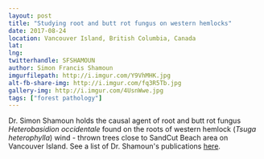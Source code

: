 ```yaml
---
layout: post
title: "Studying root and butt rot fungus on western hemlocks"
date: 2017-08-24
location: Vancouver Island, British Columbia, Canada
lat: 
lng: 
twitterhandle: SFSHAMOUN
author: Simon Francis Shamoun
imgurfilepath: http://i.imgur.com/Y9VhMHK.jpg
alt-fb-share-img: http://i.imgur.com/fq3R5Tb.jpg
gallery-img: http://i.imgur.com/4UsnWwe.jpg
tags: ["forest pathology"]
---
```

	
	
Dr. Simon Shamoun holds the causal agent of root and butt rot fungus *Heterobasidion occidentale* found on the roots of western hemlock (*Tsuga heterophylla*) wind - thrown trees close to SandCut Beach area on Vancouver Island. See a list of Dr. Shamoun's publications [here](http://nofc.cfs.nrcan.gc.ca/authors/read/14548).